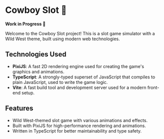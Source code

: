 # Cowboy Slot 🎰

**Work in Progress 🚧**

Welcome to the Cowboy Slot project! This is a slot game simulator with a Wild West theme, built using modern web technologies. 

## Technologies Used

- **PixiJS**: A fast 2D rendering engine used for creating the game's graphics and animations.
- **TypeScript**: A strongly-typed superset of JavaScript that compiles to plain JavaScript, used to write the game logic.
- **Vite**: A fast build tool and development server used for a modern front-end setup.

## Features

- Wild West-themed slot game with various animations and effects.
- Built with PixiJS for high-performance rendering and animations.
- Written in TypeScript for better maintainability and type safety.
